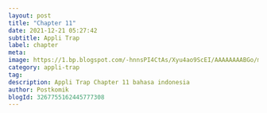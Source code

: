 ```yaml
---
layout: post 
title: "Chapter 11"
date: 2021-12-21 05:27:42
subtitle: Appli Trap
label: chapter
meta: 
image: https://1.bp.blogspot.com/-hnnsPI4CtAs/Xyu4ao9ScEI/AAAAAAAABGo/mWTYPAR1wL8EJLhZhz5LcA_huaOtimuAwCLcBGAsYHQ/s72-c/Appli-Trap.jpg
category: appli-trap
tag: 
description: Appli Trap Chapter 11 bahasa indonesia 
author: Postkomik
blogId: 3267755162445777308
---
```

